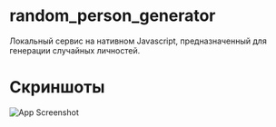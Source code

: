 # random_person_generator

Локальный сервис на нативном Javascript, предназначенный для генерации случайных личностей.

# Скриншоты

![App Screenshot](https://raw.githubusercontent.com/wokise4540/random_person_generator/blob/master/def_screen.png)
